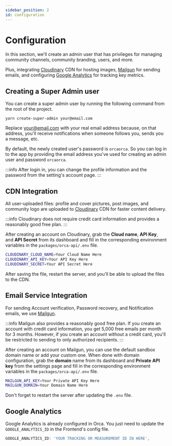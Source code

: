 ```yaml
---
sidebar_position: 2
id: configuration
---
```


# Configuration

In this section, we'll create an admin user that has privileges for managing community channels, community branding, users, and more.

Plus, integrating [Cloudinary](https://cloudinary.com) CDN for hosting images, [Mailgun](https://www.mailgun.com) for sending emails, and configuring [Google Analytics](https://analytics.google.com) for tracking key metrics.

## Creating a Super Admin user

You can create a super admin user by running the following command from the root of the project.

```
yarn create-super-admin your@email.com
```

Replace your@email.com with your real email address because, on that address, you'll receive notifications when someone follows you, sends you a message, etc.

By default, the newly created user's password is `orcaorca`. So you can log in to the app by providing the email address you've used for creating an admin user and password `orcaorca`.

:::info
After login in, you can change the profile information and the password from the setting's account page.
:::

## CDN Integration

All user-uploaded files: profile and cover pictures, post images, and community logo are uploaded to [Cloudinary](https://cloudinary.com) CDN for faster content delivery.

:::info
Cloudinary does not require credit card information and provides a reasonably good free plan.
:::

After creating an account on Cloudinary, grab the **Cloud name**, **API Key**, and **API Secret** from its dashboard and fill in the corresponding environment variables in the `packages/orca-api/.env` file.

```bash title="packages/orca-api/.env"
CLOUDINARY_CLOUD_NAME=Your Cloud Name Here
CLOUDINARY_API_KEY=Your API Key Here
CLOUDINARY_SECRET=Your API Secret Here
```

After saving the file, restart the server, and you'll be able to upload the files to the CDN.

## Email Service Integration

For sending Account verification, Password recovery, and Notification emails, we use [Mailgun](https://www.mailgun.com).

:::info
Mailgun also provides a reasonably good free plan. If you create an account with credit card information, you get 5,000 free emails per month for 3 months. However, if you create an account without a credit card, you'll be restricted to sending to only authorized recipients.
:::

After creating an account on Mailgun, you can use the default sandbox domain name or add your custom one. When done with domain configuration, grab the **domain** name from its dashboard and **Private API key** from the settings page and fill in the corresponding environment variables in the `packages/orca-api/.env` file.

```bash title="packages/orca-api/.env"
MAILGUN_API_KEY=Your Private API Key Here
MAILGUN_DOMAIN=Your Domain Name Here
```

Don't forget to restart the server after updating the `.env` file.

## Google Analytics

Google Analytics is already configured in Orca. You just need to update the `GOOGLE_ANALYTICS_ID` in the Frontend's config file.

```typescript title="packages/orca-frontend/utils/config.ts"
GOOGLE_ANALYTICS_ID: 'YOUR TRACKING OR MEASUREMENT ID IN HERE',
```
